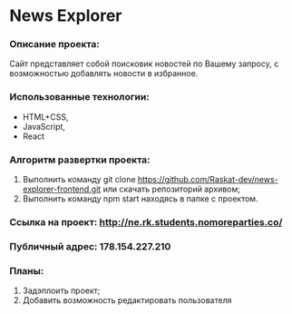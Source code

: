 # News Explorer

### Описание проекта:
Сайт представляет собой поисковик новостей по Вашему запросу, с возможностью добавлять новости в избранное.

### Использованные технологии:
* HTML+CSS,
* JavaScript,
* React

### Алгоритм развертки проекта:
1. Выполнить команду git clone https://github.com/Raskat-dev/news-explorer-frontend.git или скачать репозиторий архивом;
2. Выполнить команду npm start находясь в папке с проектом.

### Ссылка на проект: http://ne.rk.students.nomoreparties.co/
### Публичный адрес: 178.154.227.210

### Планы:
1. Задэплоить проект;
2. Добавить возможность редактировать пользователя

